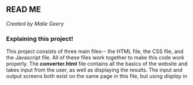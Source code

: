 ## READ ME
*Created by Malie Geery*

### Explaining this project!
This project consists of three main files-- the HTML file, the CSS file, and the Javascript file. All of these files work together to make this code work properly. The **converter.html** file contains all the basics of the website and takes input from the user, as well as displaying the results. The input and output screens both exist on the same page in this file, but using *display* in <style> tags allows us to control which one is shown at any given time. The **converterstyling.css** file stylizes the website, but also plays a very important role in making the loader animation worker correctly. The **conversionsonefunction.js** gets called by the HTML. This includes exactly one function, which first calls the loader. It automatically does the conversion to ESPG coordinates within the body of the code, but retrieves information from Open Context in order to convert the input into WGS coordinates. Finally, it hides the loader and reveals the results, giving the user the option to also make a new search. 

### About this project
This project was created by Malie Geery in 2025 as a part of the Poggio Civitate Data Science program. In the initial weeks of this program, we were working with a lot of data from the trenchbooks and learned that the coordinate system used in trenchbooks does not have immediate real-world applications, and that depending on what type of coordinate you wanted, you would have to use a different method to do conversions, whether it be doing math manually, or passing coordinates through Open Content. I wanted to create a way for users to be able to do the coordinate conversion all in one place, as quickly as possible. This project does the math for you, and passes information through OpenContext so that the user can quickly get the coordinates they need without any additional hassle.

### Acknowledgements
I want to extend my gratitude to Cole Reilly, Anthony Tuck, and the rest of the staff at Poggio Civitate for their support on this project and for the opportunity to work with the team this summer. I also want to thank my fellow data science students for all their help on this project and other projects over the summer.

### References
[Image by Engjell Gjepali](https://unsplash.com/photos/house-in-middle-of-grass-field-M0OIyN5u8ZM) <br />
[Source code used for creating loader](https://codepen.io/tashfene/pen/raEqrJ)
